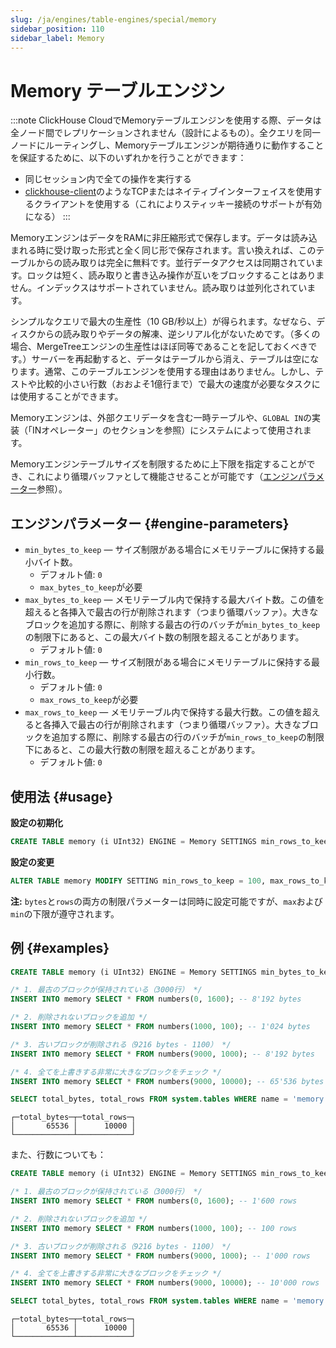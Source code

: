 ```yaml
---
slug: /ja/engines/table-engines/special/memory
sidebar_position: 110
sidebar_label: Memory
---
```


# Memory テーブルエンジン

:::note
ClickHouse CloudでMemoryテーブルエンジンを使用する際、データは全ノード間でレプリケーションされません（設計によるもの）。全クエリを同一ノードにルーティングし、Memoryテーブルエンジンが期待通りに動作することを保証するために、以下のいずれかを行うことができます：
- 同じセッション内で全ての操作を実行する
- [clickhouse-client](/ja/interfaces/cli)のようなTCPまたはネイティブインターフェイスを使用するクライアントを使用する（これによりスティッキー接続のサポートが有効になる）
:::

MemoryエンジンはデータをRAMに非圧縮形式で保存します。データは読み込まれる時に受け取った形式と全く同じ形で保存されます。言い換えれば、このテーブルからの読み取りは完全に無料です。並行データアクセスは同期されています。ロックは短く、読み取りと書き込み操作が互いをブロックすることはありません。インデックスはサポートされていません。読み取りは並列化されています。

シンプルなクエリで最大の生産性（10 GB/秒以上）が得られます。なぜなら、ディスクからの読み取りやデータの解凍、逆シリアル化がないためです。（多くの場合、MergeTreeエンジンの生産性はほぼ同等であることを記しておくべきです。）サーバーを再起動すると、データはテーブルから消え、テーブルは空になります。通常、このテーブルエンジンを使用する理由はありません。しかし、テストや比較的小さい行数（おおよそ1億行まで）で最大の速度が必要なタスクには使用することができます。

Memoryエンジンは、外部クエリデータを含む一時テーブルや、`GLOBAL IN`の実装（「INオペレーター」のセクションを参照）にシステムによって使用されます。

Memoryエンジンテーブルサイズを制限するために上下限を指定することができ、これにより循環バッファとして機能させることが可能です（[エンジンパラメーター](#engine-parameters)参照）。

## エンジンパラメーター {#engine-parameters}

- `min_bytes_to_keep` — サイズ制限がある場合にメモリテーブルに保持する最小バイト数。
  - デフォルト値: `0`
  - `max_bytes_to_keep`が必要
- `max_bytes_to_keep` — メモリテーブル内で保持する最大バイト数。この値を超えると各挿入で最古の行が削除されます（つまり循環バッファ）。大きなブロックを追加する際に、削除する最古の行のバッチが`min_bytes_to_keep`の制限下にあると、この最大バイト数の制限を超えることがあります。
  - デフォルト値: `0`
- `min_rows_to_keep` — サイズ制限がある場合にメモリテーブルに保持する最小行数。
  - デフォルト値: `0`
  - `max_rows_to_keep`が必要
- `max_rows_to_keep` — メモリテーブル内で保持する最大行数。この値を超えると各挿入で最古の行が削除されます（つまり循環バッファ）。大きなブロックを追加する際に、削除する最古の行のバッチが`min_rows_to_keep`の制限下にあると、この最大行数の制限を超えることがあります。
  - デフォルト値: `0`

## 使用法 {#usage}

**設定の初期化**
``` sql
CREATE TABLE memory (i UInt32) ENGINE = Memory SETTINGS min_rows_to_keep = 100, max_rows_to_keep = 1000;
```

**設定の変更**
```sql
ALTER TABLE memory MODIFY SETTING min_rows_to_keep = 100, max_rows_to_keep = 1000;
```

**注:** `bytes`と`rows`の両方の制限パラメーターは同時に設定可能ですが、`max`および`min`の下限が遵守されます。

## 例 {#examples}
``` sql
CREATE TABLE memory (i UInt32) ENGINE = Memory SETTINGS min_bytes_to_keep = 4096, max_bytes_to_keep = 16384;

/* 1. 最古のブロックが保持されている（3000行） */
INSERT INTO memory SELECT * FROM numbers(0, 1600); -- 8'192 bytes

/* 2. 削除されないブロックを追加 */
INSERT INTO memory SELECT * FROM numbers(1000, 100); -- 1'024 bytes

/* 3. 古いブロックが削除される（9216 bytes - 1100） */
INSERT INTO memory SELECT * FROM numbers(9000, 1000); -- 8'192 bytes

/* 4. 全てを上書きする非常に大きなブロックをチェック */
INSERT INTO memory SELECT * FROM numbers(9000, 10000); -- 65'536 bytes

SELECT total_bytes, total_rows FROM system.tables WHERE name = 'memory' and database = currentDatabase();
```

``` text
┌─total_bytes─┬─total_rows─┐
│       65536 │      10000 │
└─────────────┴────────────┘
```

また、行数についても：

``` sql
CREATE TABLE memory (i UInt32) ENGINE = Memory SETTINGS min_rows_to_keep = 4000, max_rows_to_keep = 10000;

/* 1. 最古のブロックが保持されている（3000行） */
INSERT INTO memory SELECT * FROM numbers(0, 1600); -- 1'600 rows

/* 2. 削除されないブロックを追加 */
INSERT INTO memory SELECT * FROM numbers(1000, 100); -- 100 rows

/* 3. 古いブロックが削除される（9216 bytes - 1100） */
INSERT INTO memory SELECT * FROM numbers(9000, 1000); -- 1'000 rows

/* 4. 全てを上書きする非常に大きなブロックをチェック */
INSERT INTO memory SELECT * FROM numbers(9000, 10000); -- 10'000 rows

SELECT total_bytes, total_rows FROM system.tables WHERE name = 'memory' and database = currentDatabase();
```

``` text
┌─total_bytes─┬─total_rows─┐
│       65536 │      10000 │
└─────────────┴────────────┘
```
